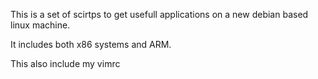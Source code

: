 This is a set of scirtps to get usefull applications on a new debian based linux machine.

It includes both x86 systems and ARM.

This also include my vimrc
